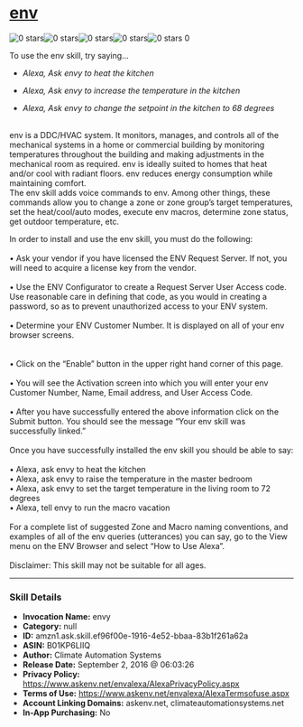 # [env](http://alexa.amazon.com/#skills/amzn1.ask.skill.ef96f00e-1916-4e52-bbaa-83b1f261a62a)
![0 stars](../../images/ic_star_border_black_18dp_1x.png)![0 stars](../../images/ic_star_border_black_18dp_1x.png)![0 stars](../../images/ic_star_border_black_18dp_1x.png)![0 stars](../../images/ic_star_border_black_18dp_1x.png)![0 stars](../../images/ic_star_border_black_18dp_1x.png) 0

To use the env skill, try saying...

* *Alexa, Ask envy to heat the kitchen*

* *Alexa, Ask envy to increase the temperature in the kitchen*

* *Alexa, Ask envy to change the setpoint in the kitchen to 68 degrees*

<br>
env is a DDC/HVAC system.  It monitors, manages, and controls all of the mechanical systems in a home or commercial building by monitoring 
temperatures throughout the building and making adjustments in the mechanical room as required.  env is ideally suited to homes that heat and/or cool 
with radiant floors.  env reduces energy consumption while maintaining comfort. 
<br>
The env skill adds voice commands to env.  Among other things, these commands allow you to change a zone or zone group’s target temperatures, 
set the heat/cool/auto modes, execute env macros, determine zone status, get outdoor temperature, etc. <br>

In order to install and use the env skill, you must do the following:<br><br>
•	Ask your vendor if you have licensed the ENV Request Server.  If not, you will need to acquire a license key from the vendor. <br><br>
•	Use the ENV Configurator to create a Request Server User Access code.  Use reasonable care in defining that code, as you would in creating a password, 
so as to prevent unauthorized access to your ENV system.  <br><br>
•	Determine your ENV Customer Number.  It is displayed on all of your env browser screens. <br><br>  
•	Click on the “Enable” button in the upper right hand corner of this page. <br><br>
•	You will see the Activation screen into which you will enter your env Customer Number, Name, Email address, and User Access Code.  <br><br>
•	After you have successfully entered the above information click on the Submit button.  You should see the message “Your env skill was successfully linked.” <br><br>
Once you have successfully installed the env skill you should be able to say: <br><br>
•	Alexa, ask envy to heat the kitchen <br>
•	Alexa, ask envy to raise the temperature in the master bedroom<br>
•	Alexa, ask envy to set the target temperature in the living room to 72 degrees <br>
•	Alexa, tell envy to run the macro vacation <br><br>
For a complete list of suggested Zone and Macro naming conventions, and examples of all of the env queries (utterances) you can say, 
go to the View menu on the ENV Browser and select “How to Use Alexa”.
<br><br>
Disclaimer:  This skill may not be suitable for all ages.

***

### Skill Details

* **Invocation Name:** envy
* **Category:** null
* **ID:** amzn1.ask.skill.ef96f00e-1916-4e52-bbaa-83b1f261a62a
* **ASIN:** B01KP6LIIQ
* **Author:** Climate Automation Systems
* **Release Date:** September 2, 2016 @ 06:03:26
* **Privacy Policy:** https://www.askenv.net/envalexa/AlexaPrivacyPolicy.aspx
* **Terms of Use:** https://www.askenv.net/envalexa/AlexaTermsofuse.aspx
* **Account Linking Domains:** askenv.net, climateautomationsystems.net
* **In-App Purchasing:** No

